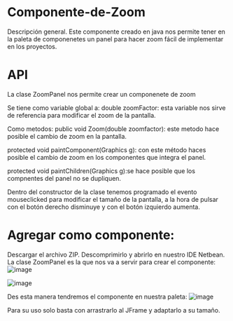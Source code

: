 # Componente-de-Zoom

Descripción general.
Este componente creado en java nos permite tener en la paleta de componenetes un panel para hacer zoom fácil de implementar en los proyectos.

# API
La clase ZoomPanel nos permite crear un componenete de zoom

Se tiene como variable global a:
double zoomFactor: esta variable nos sirve de referencia para modificar el zoom de la pantalla.

Como metodos:
public void Zoom(double zoomfactor): este metodo hace posible el cambio de zoom en la pantalla.

protected void paintComponent(Graphics g): con este método haces posible el cambio de zoom en los componentes que integra el panel.

protected void paintChildren(Graphics g):se hace posible que los compnentes del panel no se dupliquen.

Dentro del constructor de la clase  tenemos programado el evento mouseclicked para modificar el tamaño de la pantalla, a la hora de pulsar con el botón derecho disminuye y con el botón izquierdo aumenta.

# Agregar como componente:

Descargar el archivo ZIP.
Descomprimirlo y abrirlo en nuestro IDE Netbean.
La clase ZoomPanel es la que nos va a servir para crear el componente:
![image](https://github.com/user-attachments/assets/e205c0b2-0b0a-495a-ad60-df88e6a72660)

![image](https://github.com/user-attachments/assets/5722f808-45f8-4b4b-832f-a71a2d32a66d)

Des esta manera tendremos el componente en nuestra paleta:
![image](https://github.com/user-attachments/assets/b9320ff6-521a-4812-85ab-7bc7e91b8c04)

Para su uso solo basta con arrastrarlo al JFrame y adaptarlo a su tamaño.










